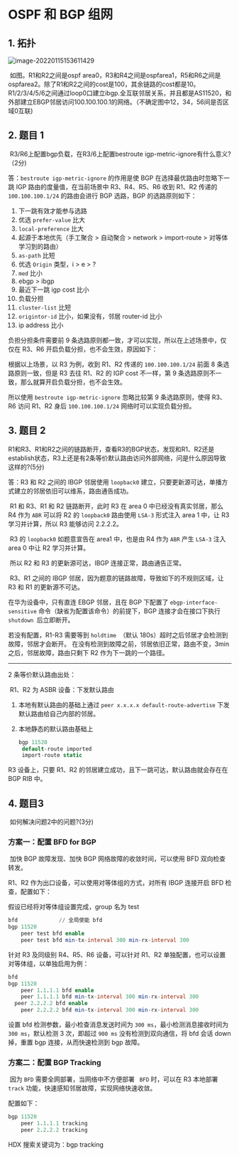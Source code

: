 # OSPF 和 BGP 组网

## 1. 拓扑

![image-20220115153611429](https://s2.loli.net/2022/01/15/3WYK7p2EU6HLouX.png)	

​	如图。R1和R2之间是ospf area0，R3和R4之间是ospfarea1，R5和R6之间是ospfarea2。除了R1和R2之间的cost是100，其余链路的cost都是10。R1/2/3/4/5/6之间通过loop0口建立ibgp.全互联邻居关系，并且都是AS11520，和外部建立EBGP邻居访问100.100.100.1的网络。（不确定图中12，34，56间是否区域0互联)

## 2. 题目 1

​	R3/R6上配置bgp负载，在R3/6上配置bestroute igp-metric-ignore有什么意义?（2分)

答：`bestroute igp-metric-ignore` 的作用是使 BGP 在选择最优路由时忽略下一跳 IGP 路由的度量值，在当前场景中 R3、R4、R5、R6 收到 R1、R2 传递的 `100.100.100.1/24` 的路由会进行 BGP 选路，BGP 的选路原则如下：

1. 下一跳有效才能参与选路
2. 优选 `prefer-value` 比大
3. `local-preference` 比大
4. 起源于本地优先（手工聚合 > 自动聚合 > network > import-route > 对等体学习到的路由）
5. `as-path` 比短
6. 优选 `Origin` 类型，i > e > ?
7. `med` 比小
8. ebgp > ibgp
9. 最近下一跳 igp cost 比小
10. 负载分担
11. `cluster-list` 比短
12. `origintor-id` 比小，如果没有，邻居 router-id 比小
13. ip address 比小

负担分担条件需要前 9 条选路原则都一致，才可以实现，所以在上述场景中，仅仅在 R3、R6 开启负载分担，也不会生效，原因如下：

根据以上场景，以 R3 为例，收到 R1、R2 传递的  `100.100.100.1/24` 前面 8 条选路原则一致，但是 R3 去往 R1、R2 的 IGP cost 不一样，第 9 条选路原则不一致，那么就算开启负载分担，也不会生效。

所以使用 `bestroute igp-metric-ignore` 忽略比较第 9 条选路原则，使得 R3、R6  访问 R1、R2 身后 `100.100.100.1/24` 网络时可以实现负载分担。

## 3. 题目 2

​	R1和R3、R1和R2之间的链路断开，查看R3的BGP状态，发现和R1、R2还是establish状态，R3上还是有2条等价默认路由访问外部网络，问是什么原因导致这样的?(5分)

答：R3 和 R2 之间的 IBGP 邻居使用 `loopback0` 建立，只要更新源可达，单播方式建立的邻居依旧可以维系，路由通告成功。

​	R1 和 R3、R1 和 R2 链路断开，此时 R3 在 area 0 中已经没有真实邻居，那么 R4 作为 `ABR` 可以将 R2 的 `loopback0` 路由使用 `LSA-3` 形式注入 area 1 中，让 R3 学习并计算，所以 R3 能够访问 2.2.2.2。

​	R3 的 `loopback0` 如题意宣告在 area1 中，也是由 R4 作为 `ABR` 产生 `LSA-3` 注入 area 0 中让 R2 学习并计算。

​	所以 R2 和 R3 的更新源可达，IBGP 连接正常，路由通告正常。

​	R3、R1 之间的 IBGP 邻居，因为题意的链路故障，导致如下的不规则区域，让 R3 和 R1 的更新源不可达。

在华为设备中，只有直连 EBGP 邻居，且在 BGP 下配置了 `ebgp-interface-sensitive`  命令（缺省为配置该命令）的前提下，BGP 连接才会在接口下执行 `shutdown `后立即断开。

若没有配置，R1-R3 需要等到 `holdtime `（默认 180s）超时之后邻居才会检测到故障，邻居才会断开。 在没有检测到故障之前，邻居依旧正常，路由不变，3min 之后，邻居故障，路由只剩下 R2 作为下一跳的一个路径。

------

2 条等价默认路由出处：

​	R1、R2 为 ASBR 设备：下发默认路由

1. 本地有默认路由的基础上通过 `peer x.x.x.x default-route-advertise` 下发默认路由给自己内部的邻居。

2. 本地静态的默认路由基础上

   ```sql
   bgp 11520
   	default-route imported
   	import-route static
   ```

R3 设备上，只要 R1、R2 的邻居建立成功，且下一跳可达，默认路由就会存在在 BGP RIB 中。

## 4. 题目3

​	如何解决问题2中的问题?(3分)

### 方案一：配置 BFD for BGP

​	加快 BGP 故障发现、加快 BGP 网络故障的收敛时间，可以使用 BFD 双向检查转发。

R1、R2 作为出口设备，可以使用对等体组的方式，对所有 IBGP 连接开启 BFD 检查，配置如下：

假设已经将对等体组设置完成，group 名为 test
 
```sql
bfd				// 全局使能 bfd
bgp 11520
	peer test bfd enable
	peer test bfd min-tx-interval 300 min-rx-interval 300
```

针对 R3 及同级别 R4、R5、R6 设备，可以针对 R1、R2 单独配置，也可以设置对等体组，以单独启用为例：

```sql
bfd
bgp 11520
	peer 1.1.1.1 bfd enable
	peer 1.1.1.1 bfd min-tx-interval 300 min-rx-interval 300
  peer 2.2.2.2 bfd enable
	peer 2.2.2.2 bfd min-tx-interval 300 min-rx-interval 300
```

设置 bfd 检测参数，最小检查消息发送时间为 `300 ms`，最小检测消息接收时间为 `300 ms`，默认检测 3 次，即超过 `900 ms` 没有检测到双向通信，将 bfd 会话 down 掉，重置 bgp 连接，从而快速检测到 bgp 故障。

### 方案二：配置 BGP Tracking

​	因为 `BFD` 需要全网部署，当网络中不方便部署 `	BFD` 时，可以在 R3 本地部署 `track` 功能，快速感知邻居故障，实现网络快速收敛。

配置如下：

```sql
bgp 11520
	peer 1.1.1.1 tracking
	peer 2.2.2.2 tracking
```



HDX 搜索关键词为：bgp tracking